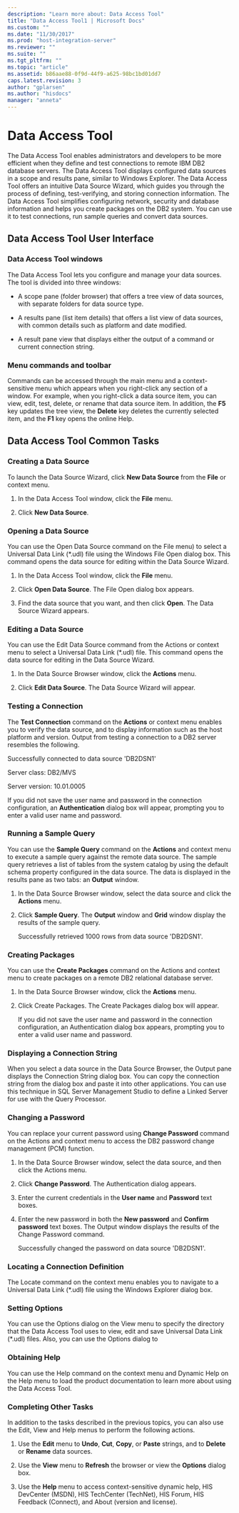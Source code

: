 ```yaml
---
description: "Learn more about: Data Access Tool"
title: "Data Access Tool1 | Microsoft Docs"
ms.custom: ""
ms.date: "11/30/2017"
ms.prod: "host-integration-server"
ms.reviewer: ""
ms.suite: ""
ms.tgt_pltfrm: ""
ms.topic: "article"
ms.assetid: b86aae88-0f9d-44f9-a625-98bc1bd01dd7
caps.latest.revision: 3
author: "gplarsen"
ms.author: "hisdocs"
manager: "anneta"
---
```

# Data Access Tool
The Data Access Tool enables administrators and developers to be more efficient when they define and test connections to remote IBM DB2 database servers. The Data Access Tool displays configured data sources in a scope and results pane, similar to Windows Explorer. The Data Access Tool offers an intuitive Data Source Wizard, which guides you through the process of defining, test-verifying, and storing connection information. The Data Access Tool simplifies configuring network, security and database information and helps you create packages on the DB2 system. You can use it to test connections, run sample queries and convert data sources.  
  
## Data Access Tool User Interface  
  
### Data Access Tool windows  
 The Data Access Tool lets you configure and manage your data sources. The tool is divided into three windows:  
  
-   A scope pane (folder browser) that offers a tree view of data sources, with separate folders for data source type.  
  
-   A results pane (list item details) that offers a list view of data sources, with common details such as platform and date modified.  
  
-   A result pane view that displays either the output of a command or current connection string.  
  
### Menu commands and toolbar  
 Commands can be accessed through the main menu and a context-sensitive menu which appears when you right-click any section of a window. For example, when you right-click a data source item, you can view, edit, test, delete, or rename that data source item. In addition, the **F5** key updates the tree view, the **Delete** key deletes the currently selected item, and the **F1** key opens the online Help.  
  
## Data Access Tool Common Tasks  
  
### Creating a Data Source  
 To launch the Data Source Wizard, click **New Data Source** from the **File** or context menu.  
  
1.  In the Data Access Tool window, click the **File** menu.  
  
2.  Click **New Data Source**.  
  
### Opening a Data Source  
 You can use the Open Data Source command on the File menu) to select a Universal Data Link (*.udl) file using the Windows File Open dialog box. This command opens the data source for editing within the Data Source Wizard.  
  
1.  In the Data Access Tool window, click the **File** menu.  
  
2.  Click **Open Data Source**. The File Open dialog box appears.  
  
3.  Find the data source that you want, and then click **Open**. The Data Source Wizard appears.  
  
### Editing a Data Source  
 You can use the Edit Data Source command from the Actions or context menu to select a Universal Data Link (*.udl) file. This command opens the data source for editing in the Data Source Wizard.  
  
1.  In the Data Source Browser window, click the **Actions** menu.  
  
2.  Click **Edit Data Source**. The Data Source Wizard will appear.  
  
### Testing a Connection  
 The **Test Connection** command on the **Actions** or context menu enables you to verify the data source, and to display information such as the host platform and version. Output from testing a connection to a DB2 server resembles the following.  
  
 Successfully connected to data source 'DB2DSN1'  
  
 Server class: DB2/MVS  
  
 Server version: 10.01.0005  
  
 If you did not save the user name and password in the connection configuration, an **Authentication** dialog box will appear, prompting you to enter a valid user name and password.  
  
### Running a Sample Query  
 You can use the **Sample Query** command on the **Actions** and context menu to execute a sample query against the remote data source. The sample query retrieves a list of tables from the system catalog by using the default schema property configured in the data source. The data is displayed in the results pane as two tabs: an **Output** window.  
  
1. In the Data Source Browser window, select the data source and click the **Actions** menu.  
  
2. Click **Sample Query**. The **Output** window and **Grid** window display the results of the sample query.  
  
   Successfully retrieved 1000 rows from data source 'DB2DSN1'.  
  
### Creating Packages  
 You can use the **Create Packages** command on the Actions and context menu to create packages on a remote DB2 relational database server.  
  
1. In the Data Source Browser window, click the **Actions** menu.  
  
2. Click Create Packages. The Create Packages dialog box will appear.  
  
   If you did not save the user name and password in the connection configuration, an Authentication dialog box appears, prompting you to enter a valid user name and password.  
  
### Displaying a Connection String  
 When you select a data source in the Data Source Browser, the Output pane displays the Connection String dialog box. You can copy the connection string from the dialog box and paste it into other applications. You can use this technique in SQL Server Management Studio to define a Linked Server for use with the Query Processor.  
  
### Changing a Password  
 You can replace your current password using **Change Password** command on the Actions and context menu to access the DB2 password change management (PCM) function.  
  
1. In the Data Source Browser window, select the data source, and then click the Actions menu.  
  
2. Click **Change Password**. The Authentication dialog appears.  
  
3. Enter the current credentials in the **User name** and **Password** text boxes.  
  
4. Enter the new password in both the **New password** and **Confirm password** text boxes. The Output window displays the results of the Change Password command.  
  
   Successfully changed the password on data source 'DB2DSN1'.  
  
### Locating a Connection Definition  
 The Locate command on the context menu enables you to navigate to a Universal Data Link (*.udl) file using the Windows Explorer dialog box.  
  
### Setting Options  
 You can use the Options dialog on the View menu to specify the directory that the Data Access Tool uses to view, edit and save Universal Data Link (*.udl) files. Also, you can use the Options dialog to 
 
    
  
### Obtaining Help  
 You can use the Help command on the context menu and Dynamic Help on the Help menu to load the product documentation to learn more about using the Data Access Tool.  
  
### Completing Other Tasks  
 In addition to the tasks described in the previous topics, you can also use the Edit, View and Help menus to perform the following actions.  
  
1.  Use the **Edit** menu to **Undo**, **Cut**, **Copy**, or **Paste** strings, and to **Delete** or **Rename** data sources.  
  
2.  Use the **View** menu to **Refresh** the browser or view the **Options** dialog box.  
  
3.  Use the **Help** menu to access context-sensitive dynamic help, HIS DevCenter (MSDN), HIS TechCenter (TechNet), HIS Forum, HIS Feedback (Connect), and About (version and license).
